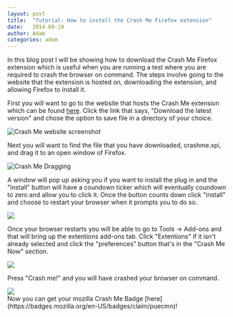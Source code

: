 ```yaml
---
layout: post
title:  "Tutorial: How to install the Crash Me Firefox extension"
date:   2014-09-19
author: Adam
categories: adam
---
```


In this blog post I will be showing how to download the Crash Me Firefox extension which is useful when you are running a test where you are required to crash the browser on command. The steps involve going to the website that the extension is hosted on, downloading the extension, and allowing Firefox to install it.

First you will want to go to the website that hosts the Crash Me extension which can be found [here](https://code.google.com/p/crashme/). Click the link that says, "Download the latest version" and chose the option to save file in a directory of your choice.

<img src="images/crashme_website.jpg" alt="Crash Me website screenshot" class="inline"/> 
<br>

Next you will want to find the file that you have downloaded, crashme.xpi, and drag it to an open window of Firefox.

<img src="images/Screenshot_9_19_14__11_30_AM.png" alt="Crash Me Dragging" /> 
<br>

A window will pop up asking you if you want to install the plug in and the "install" button will have a coundown ticker which will eventually coundown to zero and allow you to click it. Once the button counts down click "install" and choose to restart your browser when it prompts you to do so.

<img src="images/crashme_-_Crash_me_now__extension_for_Firefox_-_Google_Project_Hosting.png" />
<br>

Once your browser restarts you will be able to go to Tools -> Add-ons and that will bring up the extentions add-ons tab. Click "Extentions" if it isn't already selected and click the "preferences" button that's in the "Crash Me Now" section.

<img src="images/tools.png">
<br>


Press "Crash me!" and you will have crashed your browser on command.

<img src="images/Add-ons_Manager_and_MoPad__catsup.png">
<br>
Now you can get your mozilla Crash Me Badge [here](https://badges.mozilla.org/en-US/badges/claim/puecmn)!
